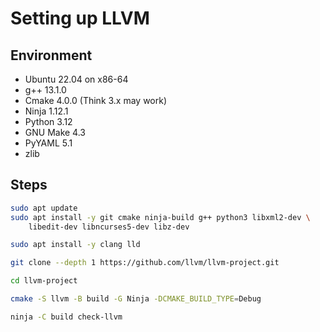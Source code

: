 # Setting up LLVM

## Environment
- Ubuntu 22.04 on x86-64
- g++ 13.1.0 
- Cmake 4.0.0 (Think 3.x may work)
- Ninja 1.12.1
- Python 3.12
- GNU Make 4.3
- PyYAML 5.1
- zlib 

## Steps

```bash
sudo apt update
sudo apt install -y git cmake ninja-build g++ python3 libxml2-dev \
    libedit-dev libncurses5-dev libz-dev
```

```bash
sudo apt install -y clang lld
```

```bash
git clone --depth 1 https://github.com/llvm/llvm-project.git
```

```bash
cd llvm-project
```

```bash
cmake -S llvm -B build -G Ninja -DCMAKE_BUILD_TYPE=Debug
```

```bash
ninja -C build check-llvm
```

